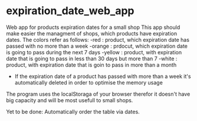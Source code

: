 expiration_date_web_app
=======================

Web app for products expiration dates for a small shop
This app should make easier the managment of shops, which products have expiration dates.
The colors refer as follows:
-red : product, which expiration date has passed with no more than a week
-orange : prdocut, which expiration date is going to pass during the next 7 days
-yellow : product, with expiration date that is going to pass in less than 30 days but more than 7
-white : product, with expiration date that is goin to pass in more than a month
- If the expiration date of a product has passed with more than a week it's automatically deleted in order to optimise the memory usage 

The program uses the localStoraga of your browser therefor it doesn't have big capacity and will be most usefull to small shops.

Yet to be done:
Automatically order the table via dates.
